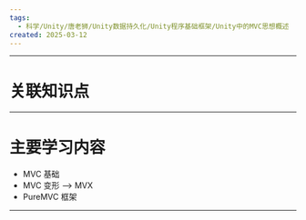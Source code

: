 ```yaml
---
tags:
  - 科学/Unity/唐老狮/Unity数据持久化/Unity程序基础框架/Unity中的MVC思想概述
created: 2025-03-12
---
```


---
# 关联知识点



---
# 主要学习内容

- MVC 基础
- MVC 变形 ——> MVX
- PureMVC 框架



---